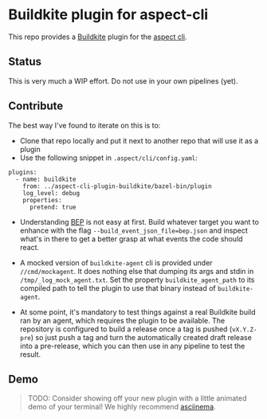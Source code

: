 # Buildkite plugin for aspect-cli

This repo provides a [Buildkite](https://buildkite.com) plugin for the [aspect cli](https://aspect.build/cli).

## Status 

This is very much a WIP effort. Do not use in your own pipelines (yet).

## Contribute

The best way I've found to iterate on this is to: 

- Clone that repo locally and put it next to another repo that will use it as a plugin
- Use the following snippet in `.aspect/cli/config.yaml`: 

```
plugins:
  - name: buildkite
    from: ../aspect-cli-plugin-buildkite/bazel-bin/plugin
    log_level: debug
    properties:
      pretend: true
```

- Understanding [BEP](https://bazel.build/remote/bep) is not easy at first. Build whatever target you want to enhance with the flag `--build_event_json_file=bep.json` and inspect what's in there to get a better grasp at what events the code should react. 

- A mocked version of `buildkite-agent` cli is provided under `//cmd/mockagent`. It does nothing else that dumping its args and stdin in `/tmp/_log_mock_agent.txt`. Set the property `buildkite_agent_path` to its compiled path to tell the plugin to use that binary instead of `buildkite-agent`.

- At some point, it's mandatory to test things against a real Buildkite build ran by an agent, which requires the plugin to be available. The repository is configured to build a release once a tag is pushed (`vX.Y.Z-pre`) so just push a tag and turn the automatically created draft release into a pre-release, which you can then use in any pipeline to test the result.

## Demo

> TODO: Consider showing off your new plugin with a little animated demo of your terminal! We highly recommend [asciinema](https://asciinema.org).
